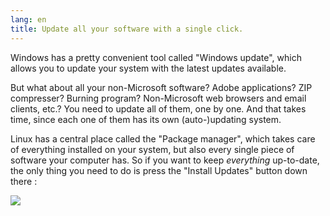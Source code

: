 ```yaml
---
lang: en
title: Update all your software with a single click.
---
```


Windows has a pretty convenient tool called "Windows update", which 
allows you to update your system with the latest updates available.

But what about all your non-Microsoft software? Adobe applications? 
ZIP compresser? Burning program? Non-Microsoft web browsers and email 
clients, etc.? You need to update all of them, one by one. And that 
takes time, since each one of them has its own (auto-)updating 
system.

Linux has a central place called the "Package manager", which takes 
care of everything installed on your system, but also every 
single piece of software your computer has. So if you want to keep 
<i>everything</i> up-to-date, the only thing you need to do is press the 
"Install Updates" button down there :

<img src="Images/global_update.png" />




